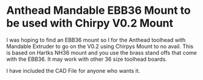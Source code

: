 # Anthead Mandable EBB36 Mount to be used with Chirpy V0.2 Mount
I was hoping to find an EBB36 mount so I for the Anthead toolhead with Mandable Extruder to go on the V0.2 using Chirpys Mount to no avail.
This is based on Hartks NH36 mount and you use the brass stand offs that come with the EBB36.  It may work with other 36 size toolhead boards.

I have included the CAD File for anyone who wants it.
